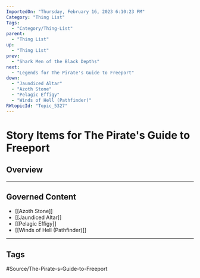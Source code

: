 ```yaml
---
ImportedOn: "Thursday, February 16, 2023 6:10:23 PM"
Category: "Thing List"
Tags:
  - "Category/Thing-List"
parent:
  - "Thing List"
up:
  - "Thing List"
prev:
  - "Shark Men of the Black Depths"
next:
  - "Legends for The Pirate's Guide to Freeport"
down:
  - "Jaundiced Altar"
  - "Azoth Stone"
  - "Pelagic Effigy"
  - "Winds of Hell (Pathfinder)"
RWtopicId: "Topic_5327"
---
```

# Story Items for The Pirate's Guide to Freeport
## Overview
---
## Governed Content
- [[Azoth Stone]]
- [[Jaundiced Altar]]
- [[Pelagic Effigy]]
- [[Winds of Hell (Pathfinder)]]


---
## Tags
#Source/The-Pirate-s-Guide-to-Freeport


